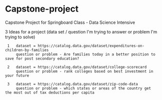 # Capstone-project
Capstone Project for Springboard Class - Data Science Intensive

3 Ideas for a project  (data set / question I'm trying to answer or problem I'm trying to solve)

     1   dataset = https://catalog.data.gov/dataset/expenditures-on-children-by-families
         question or problem - Are families today in a better position to save for post secondary education?
         
     2   dataset = https://catalog.data.gov/dataset/college-scorecard
         question or problem - rank colleges based on best investment in your future
     
     3   dataset = https://catalog.data.gov/dataset/zip-code-data
         question or problem - which states or areas of the country get the most out of tax deductions per capita
